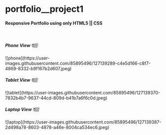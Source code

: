 # portfolio__project1

<h4>Responsive Portfolio using only HTML5 || CSS </h4><br/>
<h5>Phone View 👇🏼</h5>
![phone](https://user-images.githubusercontent.com/85895496/127139289-c4e5d166-c8f7-4869-8332-b9f167b2d607.jpeg)
<h5>Tablet View 👇🏼</h5>
![tablet](https://user-images.githubusercontent.com/85895496/127139370-7832b4b7-9637-44cd-809d-b41b7a6f6c0d.jpeg)
<h5>Laptop View 👇🏼</h5>
![laptop](https://user-images.githubusercontent.com/85895496/127139387-2d498a78-8603-4878-a46e-8004ca534ec6.jpeg)
